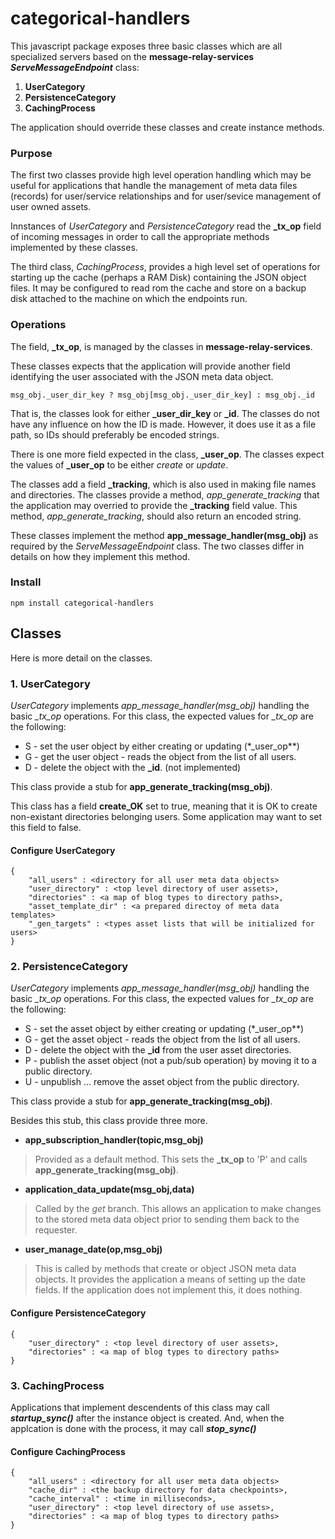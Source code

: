 # categorical-handlers

This javascript package exposes three basic classes which are all specialized servers based on the **message-relay-services** ***ServeMessageEndpoint*** class:

1. **UserCategory**	
2. **PersistenceCategory**
3. **CachingProcess** 

The application should override these classes and create instance methods.

### Purpose

The first two classes provide high level operation handling which may be useful for applications that handle the management of meta data files (records) for user/service relationships and for user/sevice management of user owned assets.

Innstances of *UserCategory* and *PersistenceCategory* read the **\_tx\_op** field of incoming messages in order to call the appropriate methods implemented by these classes.

The third class, *CachingProcess*, provides a high level set of operations for starting up the cache (perhaps a RAM Disk) containing the JSON object files. It may be configured to read rom the cache and store on a backup disk attached to the machine on which the endpoints run.

### Operations

The field, **\_tx\_op**, is managed by the classes in **message-relay-services**.

These classes expects that the application will provide another field identifying the user associated with the JSON meta data object.

```
msg_obj._user_dir_key ? msg_obj[msg_obj._user_dir_key] : msg_obj._id
```

That is, the classes look for either **\_user\_dir\_key** or **\_id**. The classes do not have any influence on how the ID is made. However, it does use it as a file path, so IDs should preferably be encoded strings.

There is one more field expected in the class, **\_user\_op**. The classes expect the values of **\_user\_op** to be either *create* or *update*.

The classes add a field **\_tracking**, which is also used in making file names and directories. The classes provide a method, *app_generate_tracking* that the application may overried to provide the **\_tracking** field value. This method, *app_generate_tracking*, should also return an encoded string.

These classes implement the method **app\_message\_handler(msg_obj)** as required by the *ServeMessageEndpoint* class. The two classes differ in details on how they implement this method.

### Install
```
npm install categorical-handlers
```

## Classes

Here is more detail on the classes.


### 1. **UserCategory**

*UserCategory* implements *app\_message\_handler(msg_obj)* handling the basic *\_tx\_op* operations. For this class, the expected values for *\_tx\_op* are the following:

* S - set the user object by either creating or updating (*\_user\_op**)
* G - get the user object - reads the object from the list of all users.
* D - delete the object with the **\_id**. (not implemented)

This class provide a stub for  **app_generate_tracking(msg_obj)**.

This class has a field **create\_OK** set to true, meaning that it is OK to create non-existant directories belonging users. Some application may want to set this field to false.

#### Configure UserCategory

```
{
	"all_users" : <directory for all user meta data objects>
	"user_directory" : <top level directory of user assets>,
	"directories" : <a map of blog types to directory paths>,
	"asset_template_dir" : <a prepared directoy of meta data templates>
	"_gen_targets" : <types asset lists that will be initialized for users>
}
```

### 2. **PersistenceCategory**

*UserCategory* implements *app\_message\_handler(msg_obj)* handling the basic *\_tx\_op* operations. For this class, the expected values for *\_tx\_op* are the following:

* S - set the asset object by either creating or updating (*\_user\_op**)
* G - get the asset object - reads the object from the list of all users.
* D - delete the object with the **\_id** from the user asset directories.
* P - publish the asset object (not a pub/sub operation) by moving it to a public directory.
* U - unpublish ... remove the asset object from the public directory.

This class provide a stub for **app_generate_tracking(msg_obj)**.

Besides this stub, this class provide three more.

* **app\_subscription\_handler(topic,msg_obj)**
> Provided as a default method. This sets the **\_tx\_op** to 'P' and calls **app_generate_tracking(msg_obj)**.

* **application\_data\_update(msg_obj,data)**
> Called by the *get* branch. This allows an application to make changes to the stored meta data object prior to sending them back to the requester.

* **user\_manage\_date(op,msg_obj)**
> This is called by methods that create or object JSON meta data objects. It provides the application a means of setting up the date fields. If the application does not implement this, it does nothing.

#### Configure PersistenceCategory

```
{
	"user_directory" : <top level directory of user assets>,
	"directories" : <a map of blog types to directory paths>
}
```


### 3. **CachingProcess**

Applications that implement descendents of this class may call ***startup\_sync()*** after the instance object is created. And, when the applcation is done with the process, it may call ***stop\_sync()***

#### Configure CachingProcess

```
{
	"all_users" : <directory for all user meta data objects>
	"cache_dir" : <the backup directory for data checkpoints>,
	"cache_interval" : <time in milliseconds>,
	"user_directory" : <top level directory of use assets>,
	"directories" : <a map of blog types to directory paths>
}
```

